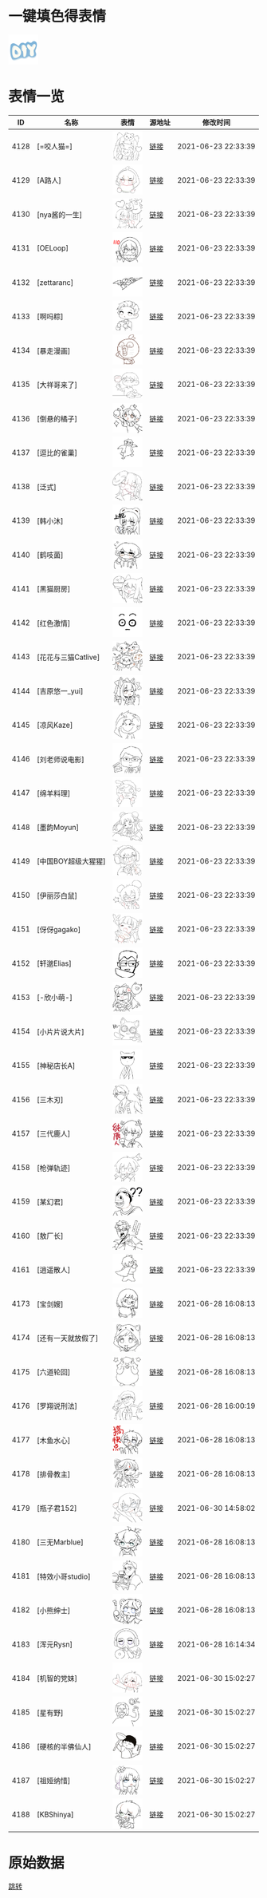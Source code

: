 # 一键填色得表情

<img src="./cover.png" height="60" alt="cover" />

# 表情一览

|ID|名称|表情|源地址|修改时间|
|----|----|----|----|----|
|4128|[=咬人猫=]|<img src="./pic/004128_%5B=咬人猫=%5D.png" height="60" alt="=咬人猫="/>|[链接](http://i0.hdslb.com/bfs/emote/501b605577a969ecf78d392ffb58f48f54a9b860.png)|2021-06-23 22:33:39|
|4129|[A路人]|<img src="./pic/004129_%5BA路人%5D.png" height="60" alt="A路人"/>|[链接](http://i0.hdslb.com/bfs/emote/05340904f6c9a6886bce2275733057f2aba73ba5.png)|2021-06-23 22:33:39|
|4130|[nya酱的一生]|<img src="./pic/004130_%5Bnya酱的一生%5D.png" height="60" alt="nya酱的一生"/>|[链接](http://i0.hdslb.com/bfs/emote/6e93a8b348c256734fd0ff740d2326f09590ad38.png)|2021-06-23 22:33:39|
|4131|[OELoop]|<img src="./pic/004131_%5BOELoop%5D.png" height="60" alt="OELoop"/>|[链接](http://i0.hdslb.com/bfs/emote/a5daf88ba85c14b5914556a68368a0d784172f37.png)|2021-06-23 22:33:39|
|4132|[zettaranc]|<img src="./pic/004132_%5Bzettaranc%5D.png" height="60" alt="zettaranc"/>|[链接](http://i0.hdslb.com/bfs/emote/e0c0accce5b265b0cb8fe6bff363e7890486d02e.png)|2021-06-23 22:33:39|
|4133|[啊吗粽]|<img src="./pic/004133_%5B啊吗粽%5D.png" height="60" alt="啊吗粽"/>|[链接](http://i0.hdslb.com/bfs/emote/8cf44ef680737b1b72bf7ee391b2a821e589c062.png)|2021-06-23 22:33:39|
|4134|[暴走漫画]|<img src="./pic/004134_%5B暴走漫画%5D.png" height="60" alt="暴走漫画"/>|[链接](http://i0.hdslb.com/bfs/emote/897b6a446841ad96a1a691bd769cb1fb4c9cc75b.png)|2021-06-23 22:33:39|
|4135|[大祥哥来了]|<img src="./pic/004135_%5B大祥哥来了%5D.png" height="60" alt="大祥哥来了"/>|[链接](http://i0.hdslb.com/bfs/emote/facfe16e5f97cdf1f1c4717373ccdd8a44223e53.png)|2021-06-23 22:33:39|
|4136|[倒悬的橘子]|<img src="./pic/004136_%5B倒悬的橘子%5D.png" height="60" alt="倒悬的橘子"/>|[链接](http://i0.hdslb.com/bfs/emote/99961c4b9be5e5ef46df7637b2b00f98d1d02f5d.png)|2021-06-23 22:33:39|
|4137|[逗比的雀巢]|<img src="./pic/004137_%5B逗比的雀巢%5D.png" height="60" alt="逗比的雀巢"/>|[链接](http://i0.hdslb.com/bfs/emote/020573f51e7c6f0dc510cbcb37d7c35adb60fd37.png)|2021-06-23 22:33:39|
|4138|[泛式]|<img src="./pic/004138_%5B泛式%5D.png" height="60" alt="泛式"/>|[链接](http://i0.hdslb.com/bfs/emote/8b0951bd4aed05b8b5e1bcb6b1cb8ab3bf36936f.png)|2021-06-23 22:33:39|
|4139|[韩小沐]|<img src="./pic/004139_%5B韩小沐%5D.png" height="60" alt="韩小沐"/>|[链接](http://i0.hdslb.com/bfs/emote/f00d7f7085b1b46fe403ee7e74f34d35ea4b2dbf.png)|2021-06-23 22:33:39|
|4140|[鹤吱菌]|<img src="./pic/004140_%5B鹤吱菌%5D.png" height="60" alt="鹤吱菌"/>|[链接](http://i0.hdslb.com/bfs/emote/dbccb9eef6adebf812cedba574339eca19d8008f.png)|2021-06-23 22:33:39|
|4141|[黑猫厨房]|<img src="./pic/004141_%5B黑猫厨房%5D.png" height="60" alt="黑猫厨房"/>|[链接](http://i0.hdslb.com/bfs/emote/6b6ab61163819e4bf1d0b13b50ddda538734eb42.png)|2021-06-23 22:33:39|
|4142|[红色激情]|<img src="./pic/004142_%5B红色激情%5D.png" height="60" alt="红色激情"/>|[链接](http://i0.hdslb.com/bfs/emote/fa14dacad5572576c4847b6692d7a6ec4da5fc3f.png)|2021-06-23 22:33:39|
|4143|[花花与三猫Catlive]|<img src="./pic/004143_%5B花花与三猫Catlive%5D.png" height="60" alt="花花与三猫Catlive"/>|[链接](http://i0.hdslb.com/bfs/emote/9b943b011081eee61a6fccfcd58b00fd067408f7.png)|2021-06-23 22:33:39|
|4144|[吉原悠一_yui]|<img src="./pic/004144_%5B吉原悠一_yui%5D.png" height="60" alt="yui"/>|[链接](http://i0.hdslb.com/bfs/emote/f503006e38ffe4e5e4fdeb0a9eed675c3c16ed97.png)|2021-06-23 22:33:39|
|4145|[凉风Kaze]|<img src="./pic/004145_%5B凉风Kaze%5D.png" height="60" alt="凉风Kaze"/>|[链接](http://i0.hdslb.com/bfs/emote/a9f351b873a19185f7e5656008f2a78a8782ff83.png)|2021-06-23 22:33:39|
|4146|[刘老师说电影]|<img src="./pic/004146_%5B刘老师说电影%5D.png" height="60" alt="刘老师说电影"/>|[链接](http://i0.hdslb.com/bfs/emote/72313682138367c36e850894d71ab023aaf49f22.png)|2021-06-23 22:33:39|
|4147|[绵羊料理]|<img src="./pic/004147_%5B绵羊料理%5D.png" height="60" alt="绵羊料理"/>|[链接](http://i0.hdslb.com/bfs/emote/f1a0c0abcb3eb46df46f72fe077f096505ebb90e.png)|2021-06-23 22:33:39|
|4148|[墨韵Moyun]|<img src="./pic/004148_%5B墨韵Moyun%5D.png" height="60" alt="墨韵Moyun"/>|[链接](http://i0.hdslb.com/bfs/emote/5c41ff3c04c6713d3ec3708f465bc85a4559b9f2.png)|2021-06-23 22:33:39|
|4149|[中国BOY超级大猩猩]|<img src="./pic/004149_%5B中国BOY超级大猩猩%5D.png" height="60" alt="中国BOY超级大猩猩"/>|[链接](http://i0.hdslb.com/bfs/emote/b6fd0d9b350b182007cdf72c95f782a0c358b59e.png)|2021-06-23 22:33:39|
|4150|[伊丽莎白鼠]|<img src="./pic/004150_%5B伊丽莎白鼠%5D.png" height="60" alt="伊丽莎白鼠"/>|[链接](http://i0.hdslb.com/bfs/emote/fcdf132ae78f39547308b7b429594a3ade5b8f14.png)|2021-06-23 22:33:39|
|4151|[伢伢gagako]|<img src="./pic/004151_%5B伢伢gagako%5D.png" height="60" alt="伢伢gagako"/>|[链接](http://i0.hdslb.com/bfs/emote/6fed92bc256ad0d2ddd316b4f76f944e1842e530.png)|2021-06-23 22:33:39|
|4152|[轩邈Elias]|<img src="./pic/004152_%5B轩邈Elias%5D.png" height="60" alt="轩邈Elias"/>|[链接](http://i0.hdslb.com/bfs/emote/dd767cf386d503bfa6e8d271863f76c906282e12.png)|2021-06-23 22:33:39|
|4153|[-欣小萌-]|<img src="./pic/004153_%5B-欣小萌-%5D.png" height="60" alt="-欣小萌-"/>|[链接](http://i0.hdslb.com/bfs/emote/dc17e741a5b2f3f0ce30c0210f2cbd9a81c809ec.png)|2021-06-23 22:33:39|
|4154|[小片片说大片]|<img src="./pic/004154_%5B小片片说大片%5D.png" height="60" alt="小片片说大片"/>|[链接](http://i0.hdslb.com/bfs/emote/9f4b8eb2215c31b9b2d00ad9c9ac54b8e8a0506b.png)|2021-06-23 22:33:39|
|4155|[神秘店长A]|<img src="./pic/004155_%5B神秘店长A%5D.png" height="60" alt="神秘店长A"/>|[链接](http://i0.hdslb.com/bfs/emote/fd8c0739ce83e9ff31354d4ad87ee86d435a756d.png)|2021-06-23 22:33:39|
|4156|[三木刃]|<img src="./pic/004156_%5B三木刃%5D.png" height="60" alt="三木刃"/>|[链接](http://i0.hdslb.com/bfs/emote/eca4cd1fd4255972ed7596248877fcf862abe906.png)|2021-06-23 22:33:39|
|4157|[三代鹿人]|<img src="./pic/004157_%5B三代鹿人%5D.png" height="60" alt="三代鹿人"/>|[链接](http://i0.hdslb.com/bfs/emote/a4ebfdcca033802079f74c7959cbb980f06b432e.png)|2021-06-23 22:33:39|
|4158|[枪弹轨迹]|<img src="./pic/004158_%5B枪弹轨迹%5D.png" height="60" alt="枪弹轨迹"/>|[链接](http://i0.hdslb.com/bfs/emote/a6deb7c69b87c402fe8964790a746cefb818fca7.png)|2021-06-23 22:33:39|
|4159|[某幻君]|<img src="./pic/004159_%5B某幻君%5D.png" height="60" alt="某幻君"/>|[链接](http://i0.hdslb.com/bfs/emote/aae0e88095d3fff6bccbc25a12202fe709a38b8e.png)|2021-06-23 22:33:39|
|4160|[敖厂长]|<img src="./pic/004160_%5B敖厂长%5D.png" height="60" alt="敖厂长"/>|[链接](http://i0.hdslb.com/bfs/emote/594973aec8d5bd13ee6dc0624b75c6cccf44e26d.png)|2021-06-23 22:33:39|
|4161|[逍遥散人]|<img src="./pic/004161_%5B逍遥散人%5D.png" height="60" alt="逍遥散人"/>|[链接](http://i0.hdslb.com/bfs/emote/1b2695f13ddef92b0e75e4e20d5ef13346585e1b.png)|2021-06-23 22:33:39|
|4173|[宝剑嫂]|<img src="./pic/004173_%5B宝剑嫂%5D.png" height="60" alt="宝剑嫂"/>|[链接](http://i0.hdslb.com/bfs/emote/066ca4489d70fb8eda97f63d2910bf85bfcb2afc.png)|2021-06-28 16:08:13|
|4174|[还有一天就放假了]|<img src="./pic/004174_%5B还有一天就放假了%5D.png" height="60" alt="还有一天就放假了"/>|[链接](http://i0.hdslb.com/bfs/emote/c3021d4fa34bdbfa38df208e298e84704f7e20a3.png)|2021-06-28 16:08:13|
|4175|[六道轮回]|<img src="./pic/004175_%5B六道轮回%5D.png" height="60" alt="六道轮回"/>|[链接](http://i0.hdslb.com/bfs/emote/651dbc31d2f286d3ffd7f27bb3f00f9784ba0875.png)|2021-06-28 16:08:13|
|4176|[罗翔说刑法]|<img src="./pic/004176_%5B罗翔说刑法%5D.png" height="60" alt="罗翔说刑法"/>|[链接](http://i0.hdslb.com/bfs/emote/1a5bb38e25474cd8842f111994ef5f11e0df4313.png)|2021-06-28 16:00:19|
|4177|[木鱼水心]|<img src="./pic/004177_%5B木鱼水心%5D.png" height="60" alt="木鱼水心"/>|[链接](http://i0.hdslb.com/bfs/emote/78ef6ffa67f4311ec6326cd46029e854dd712d0e.png)|2021-06-28 16:08:13|
|4178|[排骨教主]|<img src="./pic/004178_%5B排骨教主%5D.png" height="60" alt="排骨教主"/>|[链接](http://i0.hdslb.com/bfs/emote/a5099d56e8351033751d780b7889067ede107b71.png)|2021-06-28 16:08:13|
|4179|[瓶子君152]|<img src="./pic/004179_%5B瓶子君152%5D.png" height="60" alt="瓶子君152"/>|[链接](http://i0.hdslb.com/bfs/emote/f25e63c2fc122c2288bd4cc85126da7ca736051c.png)|2021-06-30 14:58:02|
|4180|[三无Marblue]|<img src="./pic/004180_%5B三无Marblue%5D.png" height="60" alt="三无Marblue"/>|[链接](http://i0.hdslb.com/bfs/emote/1e2a42ab730b7eb2f72a9168c66bae504d9c910e.png)|2021-06-28 16:08:13|
|4181|[特效小哥studio]|<img src="./pic/004181_%5B特效小哥studio%5D.png" height="60" alt="特效小哥studio"/>|[链接](http://i0.hdslb.com/bfs/emote/ff4b0888fa2ca21167ba5ecf9b2563713f2a92cb.png)|2021-06-28 16:08:13|
|4182|[小熊绅士]|<img src="./pic/004182_%5B小熊绅士%5D.png" height="60" alt="小熊绅士"/>|[链接](http://i0.hdslb.com/bfs/emote/6fe301b610618d8c1f2a9db76930a8fd0b5a0f81.png)|2021-06-28 16:08:13|
|4183|[浑元Rysn]|<img src="./pic/004183_%5B浑元Rysn%5D.png" height="60" alt="浑元Rysn"/>|[链接](http://i0.hdslb.com/bfs/emote/fc25b5b2f0fb864055ba321d5ac2877ea60ad284.png)|2021-06-28 16:14:34|
|4184|[机智的党妹]|<img src="./pic/004184_%5B机智的党妹%5D.png" height="60" alt="机智的党妹"/>|[链接](http://i0.hdslb.com/bfs/emote/e5c4c0a3591bdab00f627d28c9961339ee0f3b2c.png)|2021-06-30 15:02:27|
|4185|[星有野]|<img src="./pic/004185_%5B星有野%5D.png" height="60" alt="星有野"/>|[链接](http://i0.hdslb.com/bfs/emote/cf7249f2afc7ca164b90d47db238237ad49f9c55.png)|2021-06-30 15:02:27|
|4186|[硬核的半佛仙人]|<img src="./pic/004186_%5B硬核的半佛仙人%5D.png" height="60" alt="硬核的半佛仙人"/>|[链接](http://i0.hdslb.com/bfs/emote/167e97dd9fb6cb2437c52c707ec7a39b97c87ec0.png)|2021-06-30 15:02:27|
|4187|[祖娅纳惜]|<img src="./pic/004187_%5B祖娅纳惜%5D.png" height="60" alt="祖娅纳惜"/>|[链接](http://i0.hdslb.com/bfs/emote/7d097df3ebc5fb08ef9b92ffe38968dcdc9814ad.png)|2021-06-30 15:02:27|
|4188|[KBShinya]|<img src="./pic/004188_%5BKBShinya%5D.png" height="60" alt="KBShinya"/>|[链接](http://i0.hdslb.com/bfs/emote/94cf29dfc859b04315b74b02bc66217999bd86b9.png)|2021-06-30 15:02:27|

# 原始数据

[跳转](./raw.json)

